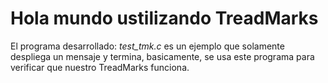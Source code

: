 # Hola mundo ustilizando TreadMarks

El programa desarrollado:  *test_tmk.c* es un ejemplo que solamente despliega un mensaje y termina, basicamente, 
se usa este programa para verificar que nuestro TreadMarks funciona.
